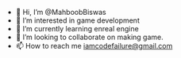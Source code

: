 - 👋 Hi, I’m @MahboobBiswas
- 👀 I’m interested in game development
- 🌱 I’m currently learning enreal engine
- 💞️ I’m looking to collaborate on making game.
- 📫 How to reach me iamcodefailure@gmail.com

<!---
MahboobBiswas/MahboobBiswas is a ✨ special ✨ repository because its `README.md` (this file) appears on your GitHub profile.
You can click the Preview link to take a look at your changes.
--->

